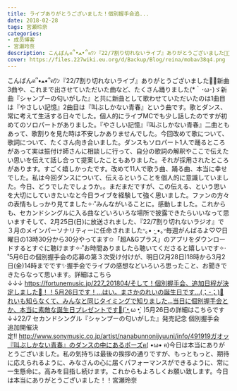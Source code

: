 ```yaml
---
title: ライブありがとうございました！個別握手会追...
date: 2018-02-28
tags: 宮瀬玲奈
categories: 
- 成员博客
- 宮瀬玲奈
description: こんばんฅ՞•ﻌ•՞ฅﾜﾝ『22/7割り切れないライブ』ありがとうございました🎉🎉新曲3曲や、これまで出させていただいた曲など、たくさん踊りました(*｀･ω･)ゞ新曲『シャンプーの匂いがした』と共に新曲として歌わせて...
cover: https://files.227wiki.eu.org/d/Backup/Blog/reina/mobav38q4.png 
---
```


こんばんฅ՞•ﻌ•՞ฅﾜﾝ『22/7割り切れないライブ』ありがとうございました🎉🎉新曲3曲や、これまで出させていただいた曲など、たくさん踊りました(*｀･ω･)ゞ新曲『シャンプーの匂いがした』と共に新曲として歌わせていただいたのは1曲目は『やさしい記憶』2曲目は『叫ぶしかない青春』という曲です。歌とダンス、常に考えて生活する日々でした。個人的にライブMCでも少し話したのですが初めてのソロパートがありました。『やさしい記憶』『叫ぶしかない青春』二曲ともあって、歌割りを見た時は不安しかありませんでした。今回改めて歌について、歌詞について、たくさん向き合いました。ダンスもソロパート1人で踊るところがあって実は振付け師さんに相談しに行って、自分の歌詞の解釈やここで伝えたい思いを伝えて話し合って提案したこともありました。それが採用されたところがあります。すごく嬉しかったです。改めて11人で歌う曲、踊る曲、本当に幸せでした。私は今回ダンスについて、伝えるということを個人的に意識していました。今日、どうでしたでしょうか。。まだまだですが、この伝える、という思いを大切にしていきたいなと今日ライブを経験して強く思いました。ファンの方々の表情もしっかり見てました✧‧˚みんながいることに。感動しました。これからも、セカンドシングルに入る曲などいろいろな場所で披露できたらいいなって思いますそして、2月25日(日)に放送されました、『22/7割り切れないラジオ』で３月のメインパーソナリティーに任命されましたᐡ｡• ·̫ •｡ᐡ毎週がんばるよ♡♡日曜日の13時30分から30分やってます✩「超A&Gプラス」のアプリをダウンロードするとすぐに聴けます✧‧˚お時間ありましたら聴いてくださると嬉しいです✧‧˚5月6日の個別握手会の応募の第３次受け付けが、明日(2月28日)18時から3月2日(金)14時までです✨握手会でライブの感想などいろいろ思ったこと、お聞きできたらなって思います。詳細はこちら↓↓↓ https://fortunemusic.jp/227_201804/そして！個別握手会、追加日程が決定しました🎉！！5月26日です！...はい。まさかのれいの誕生日です...(；-；)💓れいも知らなくて、みんなと同じタイミングで知りました...当日に個別握手会とか、本当に素敵な誕生日プレゼントです🎁(´•̥ ω •̥` )5月26日の詳細はこちらです↓↓22/7 セカンドシングル『シャンプーの匂いがした』発売記念 個別握手会　追加開催決定!! http://www.sonymusic.co.jp/artist/nanabunnonijyuuni/info/491919ガオッ『叫ぶしかない青春』のダンスの中にあるポーズฅ( •ω• ฅ)今日は本当にありがとうございました。私の気持ちは最後の挨拶の通りですが、もっともっと、期待に応えられるように、みなさんの心に届くパフォーマンスができるように、常に一生懸命に。高みを目指し続けます。これからもよろしくお願い致します。今日は本当にありがとうございました！！宮瀬玲奈


